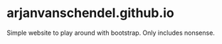 # arjanvanschendel.github.io

Simple website to play around with bootstrap.
Only includes nonsense.
